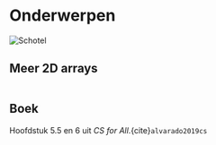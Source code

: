 # Onderwerpen

![Schotel](/images/saucer.png)

## Meer 2D arrays

```{tableofcontents}
```

## Boek

Hoofdstuk 5.5 en 6 uit *CS for All*.{cite}`alvarado2019cs`
